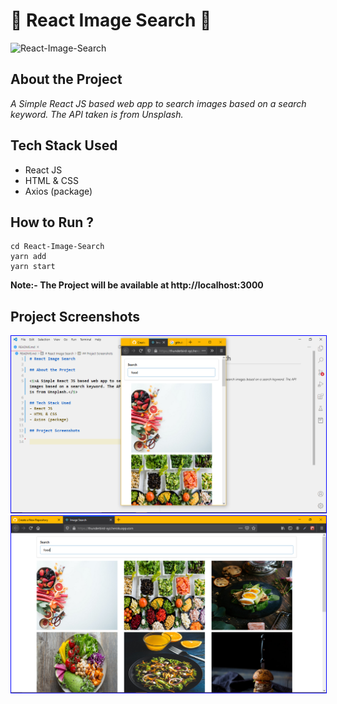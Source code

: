 # 👋 React Image Search 👋

![React-Image-Search](https://socialify.git.ci/shubhamaniket/React-Image-Search/image?description=1&forks=1&issues=1&language=1&owner=1&pattern=Floating%20Cogs&pulls=1&stargazers=1&theme=Dark)

## About the Project

<i>A Simple React JS based web app to search images based on a search keyword. The API taken is from Unsplash.</i> 

## Tech Stack Used

- React JS
- HTML & CSS
- Axios (package)

## How to Run ?

```
cd React-Image-Search
yarn add
yarn start
```

<b>Note:- The Project will be available at http://localhost:3000
</b>

## Project Screenshots
<center>

<img src="Image1.png" width="600" style="border: 1px solid blue"/>


<img src="Image2.png" width="600" style="border: 1px solid blue"/>
</center>

